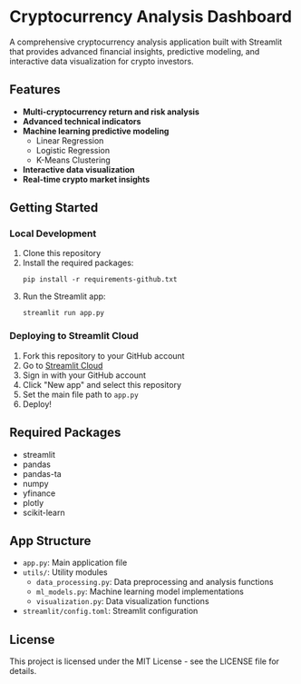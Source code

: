 # Cryptocurrency Analysis Dashboard

A comprehensive cryptocurrency analysis application built with Streamlit that provides advanced financial insights, predictive modeling, and interactive data visualization for crypto investors.

## Features

- **Multi-cryptocurrency return and risk analysis**
- **Advanced technical indicators**
- **Machine learning predictive modeling**
  - Linear Regression
  - Logistic Regression
  - K-Means Clustering
- **Interactive data visualization**
- **Real-time crypto market insights**

## Getting Started

### Local Development

1. Clone this repository
2. Install the required packages:
   ```
   pip install -r requirements-github.txt
   ```
3. Run the Streamlit app:
   ```
   streamlit run app.py
   ```

### Deploying to Streamlit Cloud

1. Fork this repository to your GitHub account
2. Go to [Streamlit Cloud](https://streamlit.io/cloud)
3. Sign in with your GitHub account
4. Click "New app" and select this repository
5. Set the main file path to `app.py`
6. Deploy!

## Required Packages

- streamlit
- pandas
- pandas-ta
- numpy
- yfinance
- plotly
- scikit-learn

## App Structure

- `app.py`: Main application file
- `utils/`: Utility modules
  - `data_processing.py`: Data preprocessing and analysis functions
  - `ml_models.py`: Machine learning model implementations
  - `visualization.py`: Data visualization functions
- `streamlit/config.toml`: Streamlit configuration

## License

This project is licensed under the MIT License - see the LICENSE file for details.